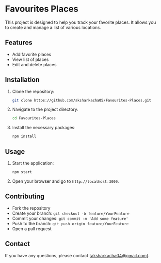 # Favourites Places

This project is designed to help you track your favorite places. It allows you to create and manage a list of various locations.

## Features

- Add favorite places
- View list of places
- Edit and delete places

## Installation

1. Clone the repository:

    ```bash
    git clone https://github.com/aksharkacha05/Favourites-Places.git
    ```

2. Navigate to the project directory:

    ```bash
    cd Favourites-Places
    ```

3. Install the necessary packages:

    ```bash
    npm install
    ```

## Usage

1. Start the application:

    ```bash
    npm start
    ```

2. Open your browser and go to `http://localhost:3000`.

## Contributing

- Fork the repository
- Create your branch: `git checkout -b feature/YourFeature`
- Commit your changes: `git commit -m 'Add some feature'`
- Push to the branch: `git push origin feature/YourFeature`
- Open a pull request

## Contact

If you have any questions, please contact [aksharkacha04@gmail.com].
